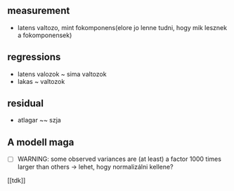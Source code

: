 ## measurement
- latens valtozo, mint fokomponens(elore jo lenne tudni, hogy mik lesznek a fokomponensek)
## regressions
- latens valozok ~ sima valtozok
- lakas ~ valtozok
## residual
- atlagar ~~ szja

## A modell maga
-  [ ] WARNING: some observed variances are (at least) a factor 1000 times larger than others -> lehet, hogy normalizálni kellene?

[[tdk]]